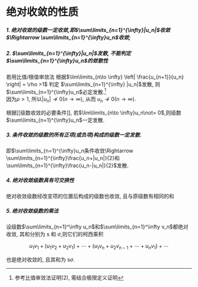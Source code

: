 # 绝对收敛的性质

##### 1. 绝对收敛的级数一定收敛,即$\sum\limits_{n=1}^{\infty}|u_n|$收敛$\Rightarrow \sum\limits_{n=1}^{\infty}u_n$收敛;

##### 2. $\sum\limits_{n=1}^{\infty}|u_n|$发散, 不能判定$\sum\limits_{n=1}^{\infty}u_n$的敛散性 <BR>

若用比值/根值审敛法 根据$\lim\limits_{n\to \infty} \left| \frac{u_{n+1}}{u_n} \right| = \rho >1$ 判定 $\sum\limits_{n=1}^{\infty} |u_n|$发散, 则 $\sum\limits_{n=1}^{\infty}u_n$必定发散.[^1]<BR>
因为$\rho >1$, 所以$|u_n| \not \to  0 (n \to \infty)$, 从而 $u_n \not \to 0 (n \to \infty)$.

根据[[级数收敛的必要条件]], 若$\lim\limits_{n\to \infty}u_n\not= 0$,则级数$\sum\limits_{n=1}^{\infty}u_n$一定发散.

##### 3. 条件收敛的级数的所有正项(或负项)构成的级数一定发散.

即$\sum\limits_{n=1}^{\infty}u_n条件收敛\Rightarrow \sum\limits_{n=1}^{\infty}\frac{u_n+|u_n|}{2}和\sum\limits_{n=1}^{\infty}\frac{u_n-|u_n|}{2}$发散.

##### 4. 绝对收敛级数具有可交换性

绝对收敛级数经改变项的位置后构成的级数也收敛, 且与原级数有相同的和

##### 5. 绝对收敛级数的乘法

设级数$\sum\limits_{n=1}^\infty u_n$和$\sum\limits_{n=1}^\infty v_n$都绝对收敛,
其和分别为 s 和 $\sigma$,则它们的柯西乘积

$$
u_{1}v_{1}+ ( u_{1}v_{2}+ u_{2}v_{1})+ \cdots+ ( u_{1}v_{n}+ u_{2}v_{n- 1}+ \cdots + u_{n}v_{1})+ \cdots
$$

也是绝对收敛的, 且其和为 s$\sigma.$

[^1]: 参考比值审敛法证明(2), 需结合极限定义证明
